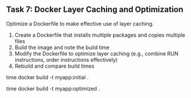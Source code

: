 ## Task 7: Docker Layer Caching and Optimization

Optimize a Dockerfile to make effective use of layer caching.

1. Create a Dockerfile that installs multiple packages and copies multiple files
2. Build the image and note the build time
3. Modify the Dockerfile to optimize layer caching (e.g., combine RUN instructions, order instructions effectively)
4. Rebuild and compare build times

time docker build -t myapp:initial .

time docker build -t myapp:optimized .
